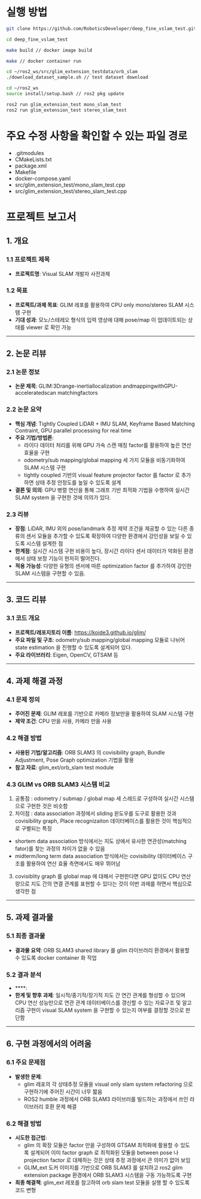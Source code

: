 # 실행 방법
 
```bash
git clone https://github.com/RoboticsDeveloper/deep_fine_vslam_test.git

cd deep_fine_vslam_test

make build // docker image build

make // docker container run

cd ~/ros2_ws/src/glim_extension_testdata/orb_slam
./download_dataset_sample.sh // test dataset download

cd ~/ros2_ws
source install/setup.bash // ros2 pkg update

ros2 run glim_extension_test mono_slam_test  
ros2 run glim_extension_test stereo_slam_test 
```

# 주요 수정 사항을 확인할 수 있는 파일 경로

- .gitmodules 
- CMakeLists.txt
- package.xml
- Makefile
- docker-compose.yaml
- src/glim_extension_test/mono_slam_test.cpp
- src/glim_extension_test/stereo_slam_test.cpp

# 프로젝트 보고서

## 1. 개요
### 1.1 프로젝트 제목
- **프로젝트명**: Visual SLAM 개발자 사전과제

### 1.2 목표
- **프로젝트/과제 목표**: GLIM 레포를 활용하여 CPU only mono/stereo SLAM 시스템 구현
- **기대 성과**:  모노/스테레오 형식의 입력 영상에 대해 pose/map 이 업데이트되는 상태를 viewer 로 확인 가능

---

## 2. 논문 리뷰
### 2.1 논문 정보
- **논문 제목**:  GLIM:3Drange-inertiallocalization andmappingwithGPU-acceleratedscan matchingfactors

### 2.2 논문 요약
- **핵심 개념**: Tightly Coupled LiDAR + IMU SLAM, Keyframe Based Matching Contraint, GPU parallel processing for real time 
- **주요 기법/방법론**:
  - 라이다 데이터 처리를 위해 GPU 가속 스캔 매칭 factor를 활용하여 높은 연산 효율을 구현
  - odometry/sub mapping/global mapping 세 가지 모듈을 비동기화하여 SLAM 시스템 구현
  - tightly coupled 기반의 visual feature projector factor 를 factor 로 추가하면 상태 추정 안정도를 높일 수 있도록 설계
- **결론 및 의의**: GPU 병렬 연산을 통해 그래프 기반 최적화 기법을 수행하여 실시간 SLAM system 을 구현한 것에 의의가 있다. 

### 2.3 리뷰
- **장점**:  LiDAR, IMU 외의 pose/landmark 추정 제약 조건을 제공할 수 있는 다른 종류의 센서 모듈을 추가할 수 있도록 확장하여 다양한 환경에서 강인성을 보일 수 있도록 시스템 설계한 점
- **한계점**: 실시간 시스템 구현 비용이 높다, 장시간 라이다 센서 데이터가 악화된 환경에서 상태 보정 기능이 현저히 떨어진다. 
- **적용 가능성**: 다양한 유형의 센서에 따른 optimization factor 를 추가하여 강인한 SLAM 시스템을 구현할 수 있음. 

---

## 3. 코드 리뷰
### 3.1 코드 개요
- **프로젝트/레포지토리 이름**:  https://koide3.github.io/glim/
- **주요 파일 및 구조**:  odometry/sub mapping/global mapping 모듈로 나뉘어 state estimation 을 진행할 수 있도록 설계되어 있다.
- **주요 라이브러리**: Eigen, OpenCV, GTSAM 등

---

## 4. 과제 해결 과정
### 4.1 문제 정의
- **주어진 문제**:  GLIM 레포를 기반으로 카메라 정보만을 활용하여 SLAM 시스템 구현
- **제약 조건**:  CPU 만을 사용, 카메라 만을 사용

### 4.2 해결 방법
- **사용된 기법/알고리즘**:  ORB SLAM3 의 covisibility graph, Bundle Adjustment, Pose Graph optimization 기법을 활용
- **참고 자료**:  glim_ext/orb_slam test module

### 4.3 GLIM vs ORB SLAM3 시스템 비교
1. 공통점 : odometry / submap / global map 세 스레드로 구성하여 실시간 시스템으로 구현한 것은 비슷함
2. 차이점 : data association 과정에서 sliding 윈도우를 도구로 활용한 것과 covisibility graph, Place recognizaiton 데이터베이스를 활용한 것이 핵심적으로 구별되는 특징
  - shortem data association 방식에서는 지도 상에서 유사한 연관성(matching fator)를 찾는 과정의 차이가 없을 수 있음
  - midterm/long term data association 방식에서는 covisibility 데이터베이스 구조를 활용하여 연산 효율 측면에서도 매우 뛰어남
3. covisiblity graph 를 global map 에 대해서 구현한다면 GPU 없이도 CPU 연산량으로 지도 간의 연결 관계를 표현할 수 있다는 것이 이번 과제를 하면서 핵심으로 생각한 점

---

## 5. 과제 결과물
### 5.1 최종 결과물
- **결과물 요약**: ORB SLAM3 shared library 를 glim 라이브러리 환경에서 활용할 수 있도록 docker container 화 작업
 

### 5.2 결과 분석
- ****:  
- **한계 및 향후 과제**: 일시적/중기적/장기적 지도 간 연간 관계를 형성할 수 있으며 CPU 연산 성능만으로 연관 관계 데이터베이스를 갱신할 수 있는 자료구조 및 알고리즘 구현이 visual SLAM system 을 구현할 수 있는지 여부를 결정할 것으로 판단함

---

## 6. 구현 과정에서의 어려움
### 6.1 주요 문제점
- **발생한 문제**:
  - glim 레포의 각 상태추정 모듈을 visual only slam system refactoring 으로 구현하기에 주어진 시간이 너무 짧음   
  - ROS2 humble 과정에서 ORB SLAM3 라이브러를 빌드하는 과정에서 쓰인 라이브러리 호환 문제 해결

### 6.2 해결 방법
- **시도한 접근법**:
  - glim 의 확장 모듈은 factor 만을 구성하여 GTSAM 최적화에 활용할 수 있도록 설계되어 이미 factor graph 로 최적화된 모듈을 between pose 나 projection factor 로 대체하는 것은 상태 추정 과정에서 큰 의미가 없어 보임
  - GLIM_ext 도커 이미지를 기반으로 ORB SLAM3 를 설치하고 ros2 glim extension package 환경에서 ORB SLAM3 시스템을 구동 가능하도록 구현 
- **최종 해결책**: glim_ext 레포를 참고하여 orb slam test 모듈을 실행 할 수 있도록 코드 변형 

